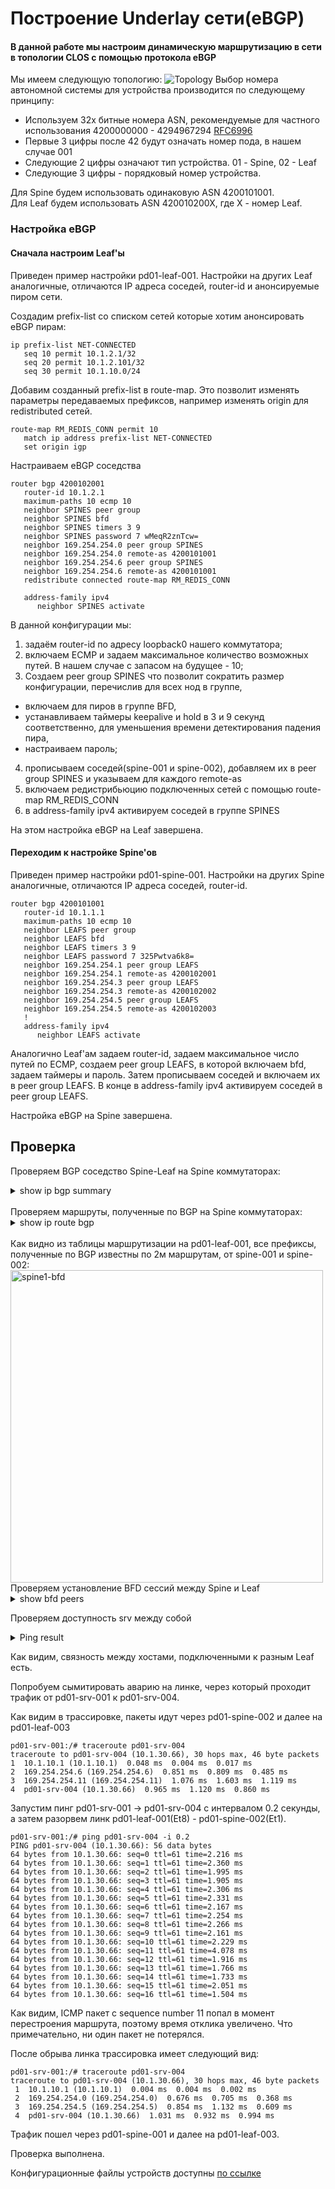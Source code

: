 # **Построение Underlay сети(eBGP)**

#### **В данной работе мы настроим динамическую маршрутизацию в сети в топологии CLOS с помощью протокола eBGP**

Мы имеем следующую топологию:
![Topology](images/topology.png)
Выбор номера автономной системы для устройства производится по следующему принципу:
* Используем 32х битные номера ASN, рекомендуемые для частного использования 4200000000 - 4294967294 [RFC6996](https://datatracker.ietf.org/doc/rfc6996/)
* Первые 3 цифры после 42 будут означать номер пода, в нашем случае 001
* Следующие 2 цифры означают тип устройства. 01 - Spine, 02 - Leaf
* Следующие 3 цифры - порядковый номер устройства.
  
Для Spine будем использовать одинаковую ASN 4200101001. <br>
Для Leaf будем использовать ASN 420010200X, где Х - номер Leaf.

### Настройка eBGP

#### Сначала настроим Leaf'ы

Приведен пример настройки pd01-leaf-001. Настройки на других Leaf аналогичные, отличаются IP адреса соседей, router-id и анонсируемые пиром сети.

Создадим prefix-list со списком сетей которые хотим анонсировать eBGP пирам:
````
ip prefix-list NET-CONNECTED
   seq 10 permit 10.1.2.1/32
   seq 20 permit 10.1.2.101/32
   seq 30 permit 10.1.10.0/24
````
Добавим созданный prefix-list в route-map. Это позволит изменять параметры передаваемых префиксов, например изменять origin для redistributed сетей.
```
route-map RM_REDIS_CONN permit 10
   match ip address prefix-list NET-CONNECTED
   set origin igp
```
Настраиваем eBGP соседства

````
router bgp 4200102001
   router-id 10.1.2.1
   maximum-paths 10 ecmp 10
   neighbor SPINES peer group
   neighbor SPINES bfd
   neighbor SPINES timers 3 9
   neighbor SPINES password 7 wMeqR2znTcw=
   neighbor 169.254.254.0 peer group SPINES
   neighbor 169.254.254.0 remote-as 4200101001
   neighbor 169.254.254.6 peer group SPINES
   neighbor 169.254.254.6 remote-as 4200101001
   redistribute connected route-map RM_REDIS_CONN

   address-family ipv4
      neighbor SPINES activate
````
В данной конфигурации мы:
   1. задаём router-id по адресу loopback0 нашего коммутатора;
   2. включаем ECMP и задаем максимальное количество возможных путей. В нашем случае с запасом на будущее - 10;
   3. Создаем peer group SPINES что позволит сократить размер конфигурации, перечислив для всех нод в группе,
  - включаем для пиров в группе BFD,
  - устанавливаем таймеры keepalive и hold в 3 и 9 секунд соответственно, для уменьшения времени детектирования падения пира,
  - настраиваем пароль;
  4. прописываем соседей(spine-001 и spine-002), добавляем их в peer group SPINES и указываем для каждого remote-as
  5. включаем редистрибьюцию подключенных сетей с помощью route-map RM_REDIS_CONN
  6. в address-family ipv4 активируем соседей в группе SPINES
   
На этом настройка eBGP на Leaf завершена. <br>

#### Переходим к настройке Spine'ов

Приведен пример настройки pd01-spine-001. Настройки на других Spine аналогичные, отличаются IP адреса соседей, router-id.
````
router bgp 4200101001
   router-id 10.1.1.1
   maximum-paths 10 ecmp 10
   neighbor LEAFS peer group
   neighbor LEAFS bfd
   neighbor LEAFS timers 3 9
   neighbor LEAFS password 7 325Pwtva6k8=
   neighbor 169.254.254.1 peer group LEAFS
   neighbor 169.254.254.1 remote-as 4200102001
   neighbor 169.254.254.3 peer group LEAFS
   neighbor 169.254.254.3 remote-as 4200102002
   neighbor 169.254.254.5 peer group LEAFS
   neighbor 169.254.254.5 remote-as 4200102003
   !
   address-family ipv4
      neighbor LEAFS activate
````
Аналогично Leaf'ам задаем router-id, задаем максимальное число путей по ECMP, создаем peer group LEAFS, в которой включаем bfd, задаем таймеры и пароль. Затем прописываем соседей и включаем их в peer group LEAFS. В конце в address-family ipv4 активируем соседей в peer group LEAFS.

Настройка eBGP на Spine завершена. <br>

## Проверка

Проверяем BGP соседство Spine-Leaf на Spine коммутаторах:
<details>
  <summary>show ip bgp summary</summary>
  <img src="images/sp1-bgp-nei.png" alt="spine1-nei" width="500"/><br>
  <img src="images/sp2-bgp-nei.png" alt="spine2-nei" width="500"/><br>
</details>
<br>
Проверяем маршруты, полученные по BGP на Spine коммутаторах:
<details>
  <summary>show ip route bgp</summary>
  <img src="images/sp1-bgp-rou.png" alt="spine1-routes" width="500"/><br>
  <img src="images/sp2-bgp-rou.png" alt="spine2-routes" width="500"/><br>
</details>
<br>
Как видно из таблицы маршрутизации на pd01-leaf-001, все префиксы, полученные по BGP известны по 2м маршрутам, от spine-001 и spine-002: <br>
<img src="images/lf1-bgp-rou.png" alt="spine1-bfd" width="500"/>
<br>
Проверяем установление BFD сессий между Spine и Leaf
<details>
  <summary>show bfd peers</summary>
  <img src="images/sp1-bfd-nei.png" alt="spine1-bfd" width="500"/><br>
  <img src="images/sp2-bfd-nei.png" alt="spine2-bfd" width="500"/><br>
</details>

Проверяем доступность srv между собой
<details>
  <summary>Ping result</summary>
  <img src="images/srv1-ping.png" alt="srv1-ping" width="500"/><br>
</details>

Как видим, связность между хостами, подключенными к разным Leaf есть.

Попробуем сымитировать аварию на линке, через который проходит трафик от pd01-srv-001 к pd01-srv-004.

Как видим в трассировке, пакеты идут через pd01-spine-002 и далее на pd01-leaf-003
 ````
pd01-srv-001:/# traceroute pd01-srv-004
traceroute to pd01-srv-004 (10.1.30.66), 30 hops max, 46 byte packets
 1  10.1.10.1 (10.1.10.1)  0.048 ms  0.004 ms  0.017 ms
 2  169.254.254.6 (169.254.254.6)  0.851 ms  0.809 ms  0.485 ms
 3  169.254.254.11 (169.254.254.11)  1.076 ms  1.603 ms  1.119 ms
 4  pd01-srv-004 (10.1.30.66)  0.965 ms  1.120 ms  0.860 ms
````
Запустим пинг pd01-srv-001 -> pd01-srv-004 с интервалом 0.2 секунды, а затем разорвем линк pd01-leaf-001(Et8) - pd01-spine-002(Et1).

```
pd01-srv-001:/# ping pd01-srv-004 -i 0.2
PING pd01-srv-004 (10.1.30.66): 56 data bytes
64 bytes from 10.1.30.66: seq=0 ttl=61 time=2.216 ms
64 bytes from 10.1.30.66: seq=1 ttl=61 time=2.360 ms
64 bytes from 10.1.30.66: seq=2 ttl=61 time=1.995 ms
64 bytes from 10.1.30.66: seq=3 ttl=61 time=1.905 ms
64 bytes from 10.1.30.66: seq=4 ttl=61 time=2.306 ms
64 bytes from 10.1.30.66: seq=5 ttl=61 time=2.331 ms
64 bytes from 10.1.30.66: seq=6 ttl=61 time=2.167 ms
64 bytes from 10.1.30.66: seq=7 ttl=61 time=2.254 ms
64 bytes from 10.1.30.66: seq=8 ttl=61 time=2.266 ms
64 bytes from 10.1.30.66: seq=9 ttl=61 time=2.161 ms
64 bytes from 10.1.30.66: seq=10 ttl=61 time=2.229 ms
64 bytes from 10.1.30.66: seq=11 ttl=61 time=4.078 ms
64 bytes from 10.1.30.66: seq=12 ttl=61 time=1.916 ms
64 bytes from 10.1.30.66: seq=13 ttl=61 time=1.766 ms
64 bytes from 10.1.30.66: seq=14 ttl=61 time=1.733 ms
64 bytes from 10.1.30.66: seq=15 ttl=61 time=2.051 ms
64 bytes from 10.1.30.66: seq=16 ttl=61 time=1.504 ms
```
Как видим, ICMP пакет c sequence number 11 попал в момент перестроения маршрута, поэтому время отклика увеличено. Что примечательно, ни один пакет не потерялся.

После обрыва линка трассировка имеет следующий вид:
```
pd01-srv-001:/# traceroute pd01-srv-004
traceroute to pd01-srv-004 (10.1.30.66), 30 hops max, 46 byte packets
 1  10.1.10.1 (10.1.10.1)  0.004 ms  0.004 ms  0.002 ms
 2  169.254.254.0 (169.254.254.0)  0.676 ms  0.705 ms  0.368 ms
 3  169.254.254.5 (169.254.254.5)  0.854 ms  1.132 ms  0.609 ms
 4  pd01-srv-004 (10.1.30.66)  1.031 ms  0.932 ms  0.994 ms
````
Трафик пошел через pd01-spine-001 и далее на pd01-leaf-003.

Проверка выполнена.

Конфигурационные файлы устройств доступны [по ссылке](https://github.com/aledkrv/otus_cod_learning/tree/main/lesson_4_ebgp/lab_ebgp_configs)
